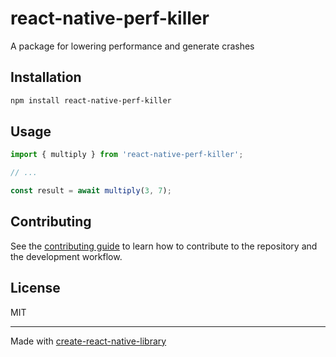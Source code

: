 # react-native-perf-killer

A package for lowering performance and generate crashes

## Installation

```sh
npm install react-native-perf-killer
```

## Usage

```js
import { multiply } from 'react-native-perf-killer';

// ...

const result = await multiply(3, 7);
```

## Contributing

See the [contributing guide](CONTRIBUTING.md) to learn how to contribute to the repository and the development workflow.

## License

MIT

---

Made with [create-react-native-library](https://github.com/callstack/react-native-builder-bob)

